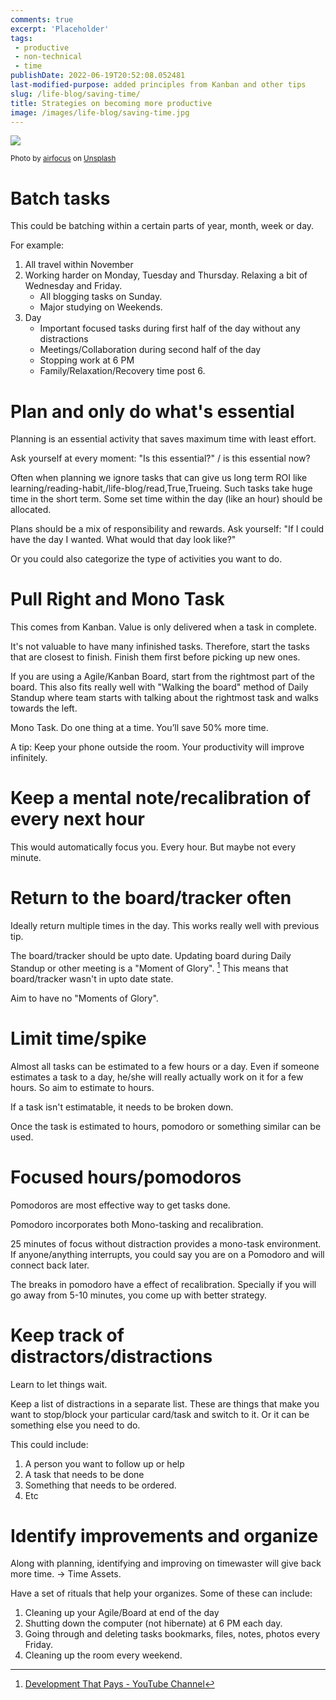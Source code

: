 ```yaml
---
comments: true
excerpt: 'Placeholder' 
tags:
 - productive
 - non-technical
 - time
publishDate: 2022-06-19T20:52:08.052481
last-modified-purpose: added principles from Kanban and other tips
slug: /life-blog/saving-time/
title: Strategies on becoming more productive
image: /images/life-blog/saving-time.jpg
---
```

![](/images/life-blog/saving-time.jpg)

<sup> Photo by <a href="https://unsplash.com/@airfocus?utm_source=unsplash&utm_medium=referral&utm_content=creditCopyText">airfocus</a> on <a href="https://unsplash.com/s/photos/kanban?utm_source=unsplash&utm_medium=referral&utm_content=creditCopyText">Unsplash</a></sup>

# Batch tasks

This could be batching within a certain parts of year, month, week or day.

For example:

1. All travel within November
2. Working harder on Monday, Tuesday and Thursday. Relaxing a bit of Wednesday and Friday.
    - All blogging tasks on Sunday.
    - Major studying on Weekends.
3. Day
    - Important focused tasks during first half of the day without any distractions
    - Meetings/Collaboration during second half of the day
    - Stopping work at 6 PM
    - Family/Relaxation/Recovery time post 6.

# Plan and only do what's essential

Planning is an essential activity that saves maximum time with least effort.

Ask yourself at every moment: "Is this essential?" / is this essential now?

Often when planning we ignore tasks that can give us long term ROI like learning/reading-habit,/life-blog/read,True,Trueing. Such tasks take huge time in the short term. Some set time within the day (like an hour) should be allocated.

Plans should be a mix of responsibility and rewards. Ask yourself: "If I could have the day I wanted. What would that day look like?"

Or you could also categorize the type of activities you want to do.

# **Pull Right** and **Mono Task**

This comes from Kanban. Value is only delivered when a task in complete.

It's not valuable to have many infinished tasks. Therefore, start the tasks that are closest to finish. Finish them first before picking up new ones.

If you are using a Agile/Kanban Board, start from the rightmost part of the board. This also fits really well with "Walking the board" method of Daily Standup where team starts with talking about the rightmost task and walks towards the left.

Mono Task. Do one thing at a time. You’ll save 50% more time.

A tip: Keep your phone outside the room. Your productivity will improve infinitely.

# Keep a **mental note/recalibration of every next hour**

This would automatically focus you. Every hour. But maybe not every minute.

# Return to the board/tracker often

Ideally return multiple times in the day. This works really well with previous tip.

The board/tracker should be upto date. Updating board during Daily Standup or other meeting is a "Moment of Glory". [^1] This means that board/tracker wasn't in upto date state.

Aim to have no "Moments of Glory".

# Limit time/spike

Almost all tasks can be estimated to a few hours or a day. Even if someone estimates a task to a day, he/she will really actually work on it for a few hours. So aim to estimate to hours.

If a task isn't estimatable, it needs to be broken down.

Once the task is estimated to hours, pomodoro or something similar can be used.

# Focused hours/**pomodoro**s

Pomodoros are most effective way to get tasks done. 

Pomodoro incorporates both Mono-tasking and recalibration.

25 minutes of focus without distraction provides a mono-task environment. If anyone/anything interrupts, you could say you are on a Pomodoro and will connect back later.

The breaks in pomodoro have a effect of recalibration. Specially if you will go away from 5-10 minutes, you come up with better strategy.

# Keep track of distractors/distractions

Learn to let things wait.

Keep a list of distractions in a separate list. These are things that make you want to stop/block your particular card/task and switch to it. Or it can be something else you need to do.

This could include:
1. A person you want to follow up or help
2. A task that needs to be done
3. Something that needs to be ordered.
4. Etc

# Identify improvements and organize

Along with planning, identifying and improving on timewaster will give back more time. -> Time Assets.

Have a set of rituals that help your organizes. Some of these can include:

1. Cleaning up your Agile/Board at end of the day
2. Shutting down the computer (not hibernate) at 6 PM each day.
3. Going through and deleting tasks bookmarks, files, notes, photos every Friday.
4. Cleaning up the room every weekend.

[^1]: [Development That Pays - YouTube Channel](https://www.youtube.com/c/Developmentthatpays)